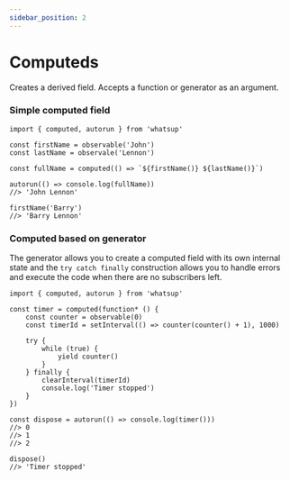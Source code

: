 ```yaml
---
sidebar_position: 2
---
```


# Computeds

Creates a derived field. Accepts a function or generator as an argument.

### Simple computed field

```tsx
import { computed, autorun } from 'whatsup'

const firstName = observable('John')
const lastName = observale('Lennon')

const fullName = computed(() => `${firstName()} ${lastName()}`)

autorun(() => console.log(fullName))
//> 'John Lennon'

firstName('Barry')
//> 'Barry Lennon'
```

### Computed based on generator

The generator allows you to create a computed field with its own internal state and the `try catch finally` construction allows you to handle errors and execute the code when there are no subscribers left.

```tsx
import { computed, autorun } from 'whatsup'

const timer = computed(function* () {
    const counter = observable(0)
    const timerId = setInterval(() => counter(counter() + 1), 1000)

    try {
        while (true) {
            yield counter()
        }
    } finally {
        clearInterval(timerId)
        console.log('Timer stopped')
    }
})

const dispose = autorun(() => console.log(timer()))
//> 0
//> 1
//> 2

dispose()
//> 'Timer stopped'
```
